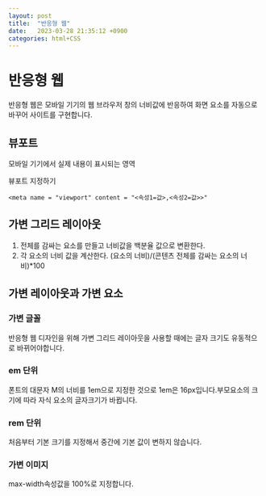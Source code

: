 ```yaml
---
layout: post
title:  "반응형 웹"
date:   2023-03-28 21:35:12 +0900
categories: html+CSS
---
```


# 반응형 웹

반응형 웹은 모바일 기기의 웹 브라우저 창의 너비값에 반응하여 화면 요소를 자동으로 바꾸어 사이트를 구현합니다.   

## 뷰포트   
모바일 기기에서 실제 내용이 표시되는 영역   

뷰포트 지정하기

```<meta name = "viewport" content = "<속성1=값>,<속성2=값>>"```

## 가변 그리드 레이아웃   
1. 전체를 감싸는 요소를 만들고 너비값을 백분율 값으로 변환한다.
2. 각 요소의 너비 값을 계산한다. (요소의 너비)/(콘텐츠 전체를 감싸는 요소의 너비)*100   

## 가변 레이아웃과 가변 요소   

### 가변 글꼴   
반응형 웹 디자인을 위해 가변 그리드 레이아웃을 사용할 때에는 글자 크기도 유동적으로 바뀌어야합니다.   
### em 단위   
폰트의 대문자 M의 너비를 1em으로 지정한 것으로 1em은 16px입니다.부모요소의 크기에 따라 자식 요소의 글자크기가 바뀝니다.
### rem 단위   
처음부터 기본 크기를 지정해서 중간에 기본 값이 변하지 않습니다.

### 가변 이미지   
max-width속성값을 100%로 지정합니다.


